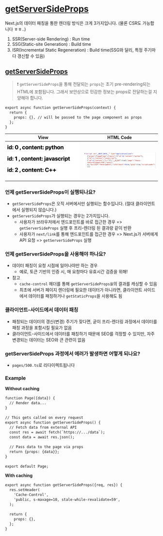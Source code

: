 # [getServerSideProps](https://nextjs.org/docs/basic-features/data-fetching/get-server-side-props)

Next.js의 데이터 패칭을 통한 렌더링 방식은 크게 3가지입니다. (물론 CSR도 가능합니다 ㅎㅎ..)

1. SSR(Server-side Rendering) : Run time
2. SSG(Static-site Generation) : Build time
3. ISR(Incremental Static Regeneration) : Build time(SSG와 달리, 특정 주기마다 갱신할 수 있음)

## [getServerSideProps](https://nextjs.org/docs/basic-features/data-fetching/get-server-side-props)

> ❗️ `getServerSideProps`을 통해 전달되는 `props`는 초기 pre-rendering되는 HTML에 포함됩니다. 그래서 보안상으로 민감한 정보는 props로 전달하는걸 지양해야 합니다.

```tsx
export async function getServerSideProps(context) {
  return {
    props: {}, // will be passed to the page component as props
  };
}
```

|                       View                       |                     HTML Code                     |
| :----------------------------------------------: | :-----------------------------------------------: |
| <img src="./getServerSideProps.png" width="300"> | <img src="./getServerSideProps2.png" width="300"> |

### 언제 getServerSideProps이 실행되나요?

- `getServerSideProps`은 오직 서버에서만 실행되는 함수입니다. (절대 클라이언트에서 실행되지 않습니다.)
- `getServerSideProps`가 실행되는 경우는 2가지입니다.
  - 사용자가 브라우저에서 엔드포인트를 바로 접근한 경우 => `getServerSideProps` 실행 후 프리-렌더링 된 결과랑 같이 반환
  - 사용자가 `next/link`를 통해 엔드포인트를 접근한 경우 => Next.js가 서버에게 API 요청 => `getServerSideProps` 실행

### 언제 getServerSideProps을 사용해야 하나요?

- 데이터 패칭이 요청 시점에 일어나야만 하는 경우
  - 예로, 토큰 기반의 인증 시, 매 요청마다 유효시간 검증을 위해!
- 참고
  - `cache-control` 헤더를 통해 `getServerSideProps을`의 결과를 캐싱할 수 있음
  - 최초에 서버가 페이지 렌더링에 필요한 데이터가 아니라면, 클라이언트 사이드에서 데이터를 패칭하거나 `getStaticProps`을 사용해도 됨

### 클라이언트-사이드에서 데이터 패칭

- 패칭되는 데이터의 갱신(변경) 주기가 잦다면, 굳이 프리-렌더링 과정에서 데이터를 패칭 과정을 포함시킬 필요가 없음
- 클라이언트-사이드에서 데이터를 패칭하기 때문에 SEO를 걱정할 수 있지만, 자주 변경되는 데이터는 SEO와 큰 관련이 없음

### getServerSideProps 과정에서 에러가 발생하면 어떻게 되나요?

- `pages/500.ts`로 리다이렉트됩니다

### Example

**Without caching**

```tsx
function Page({data}) {
  // Render data...
}

// This gets called on every request
export async function getServerSideProps() {
  // Fetch data from external API
  const res = await fetch(`https://.../data`);
  const data = await res.json();

  // Pass data to the page via props
  return {props: {data}};
}

export default Page;
```

**With caching**

```tsx
export async function getServerSideProps({req, res}) {
  res.setHeader(
    'Cache-Control',
    'public, s-maxage=10, stale-while-revalidate=59',
  );

  return {
    props: {},
  };
}
```
